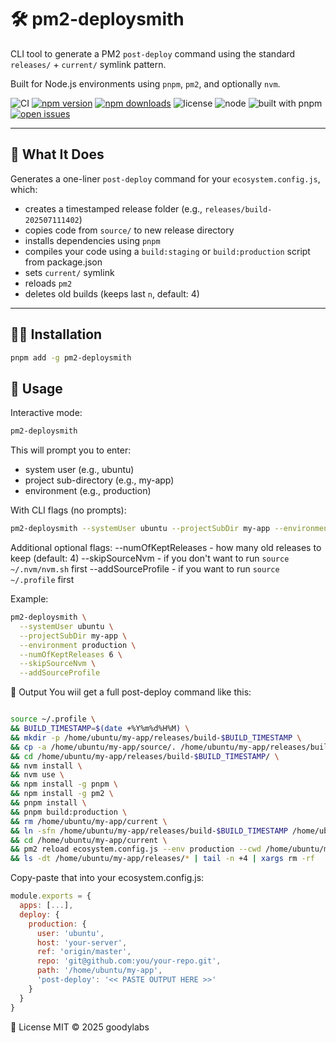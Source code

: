 # 🛠️ pm2-deploysmith

CLI tool to generate a PM2 `post-deploy` command using the standard `releases/` + `current/` symlink pattern.

Built for Node.js environments using `pnpm`, `pm2`, and optionally `nvm`.

![CI](https://github.com/goodylabs/pm2-deploysmith/actions/workflows/ci.yml/badge.svg)
[![npm version](https://img.shields.io/npm/v/pm2-deploysmith.svg)](https://www.npmjs.com/package/pm2-deploysmith)
[![npm downloads](https://img.shields.io/npm/dm/pm2-deploysmith.svg)](https://www.npmjs.com/package/pm2-deploysmith)
![license](https://img.shields.io/npm/l/pm2-deploysmith.svg)
![node](https://img.shields.io/node/v/pm2-deploysmith)
![built with pnpm](https://img.shields.io/badge/built%20with-pnpm-ff69b4.svg)
[![open issues](https://img.shields.io/github/issues/goodylabs/pm2-deploysmith.svg)](https://github.com/goodylabs/pm2-deploysmith/issues)

---

## 🚀 What It Does

Generates a one-liner `post-deploy` command for your `ecosystem.config.js`, which:

- creates a timestamped release folder (e.g., `releases/build-202507111402`)
- copies code from `source/` to new release directory
- installs dependencies using `pnpm`
- compiles your code using a `build:staging` or `build:production` script from package.json
- sets `current/` symlink
- reloads `pm2`
- deletes old builds (keeps last `n`, default: 4)

---

## 🧑‍💻 Installation

```bash
pnpm add -g pm2-deploysmith
```


## 🏃 Usage

Interactive mode:

```bash
pm2-deploysmith
```

This will prompt you to enter:

* system user (e.g., ubuntu)
* project sub-directory (e.g., my-app)
* environment (e.g., production)

With CLI flags (no prompts):
```bash
pm2-deploysmith --systemUser ubuntu --projectSubDir my-app --environment production
```

Additional optional flags:
--numOfKeptReleases - how many old releases to keep (default: 4)
--skipSourceNvm - if you don't want to run `source ~/.nvm/nvm.sh` first
--addSourceProfile - if you want to run `source ~/.profile` first

Example:

```bash
pm2-deploysmith \
  --systemUser ubuntu \
  --projectSubDir my-app \
  --environment production \
  --numOfKeptReleases 6 \
  --skipSourceNvm \
  --addSourceProfile
```

🧪 Output
You wiil get a full post-deploy command like this:

```bash

source ~/.profile \
&& BUILD_TIMESTAMP=$(date +%Y%m%d%H%M) \
&& mkdir -p /home/ubuntu/my-app/releases/build-$BUILD_TIMESTAMP \
&& cp -a /home/ubuntu/my-app/source/. /home/ubuntu/my-app/releases/build-$BUILD_TIMESTAMP/ \
&& cd /home/ubuntu/my-app/releases/build-$BUILD_TIMESTAMP/ \
&& nvm install \
&& nvm use \
&& npm install -g pnpm \
&& npm install -g pm2 \
&& pnpm install \
&& pnpm build:production \
&& rm /home/ubuntu/my-app/current \
&& ln -sfn /home/ubuntu/my-app/releases/build-$BUILD_TIMESTAMP /home/ubuntu/my-app/current \
&& cd /home/ubuntu/my-app/current \
&& pm2 reload ecosystem.config.js --env production --cwd /home/ubuntu/my-app/current \
&& ls -dt /home/ubuntu/my-app/releases/* | tail -n +4 | xargs rm -rf

```

Copy-paste that into your ecosystem.config.js:

```js
module.exports = {
  apps: [...],
  deploy: {
    production: {
      user: 'ubuntu',
      host: 'your-server',
      ref: 'origin/master',
      repo: 'git@github.com:you/your-repo.git',
      path: '/home/ubuntu/my-app',
      'post-deploy': '<< PASTE OUTPUT HERE >>'
    }
  }
}
```

📄 License
MIT © 2025 goodylabs
